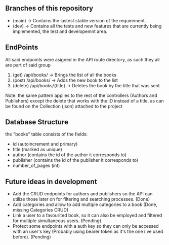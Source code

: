 
## Branches of this repository

- (main) -> Contains the lastest stable version of the requirement.
- (dev) -> Contains all the tests and new features that are currently being implemented, the test and developemnt area.

## EndPoints
All said endpoints were asigned in the API route directory, as such they all are part of said group

1. (get) /api/books/ -> Brings the list of all the books 
2. (post) /api/books/ -> Adds the new book to the list
3. (delete) /api/books/{title} -> Deletes the book by the title that was sent

Note: the same pattern applies to the rest of the controllers (Authors and Publishers) except the delete that works with the ID instead of a title, as can be found on the Collection (json) attached to the project

## Database Structure

the "books" table consists of the fields:

- id (autoincrement and primary)
- title (marked as unique)
- author (contains the id of the author it corresponds to)
- publisher (contains the id of the publisher it corresponds to)
- number_of_pages (int)

## Future ideas in development

- Add the CRUD endpoints for authors and publishers so the API can utilize those later on for filtering and searching processes. (Done)
- Add categories and allow to add multiple categories to a book (Done, missing Categories CRUD)
- Link a user to a favourited book, so it can also be employed and filtered for multiple simultaneous users. (Pending)
- Protect some endpoints with a auth key so they can only be accessed with an user's key (Probably using bearer token as it's the one i've used before).  (Pending)
